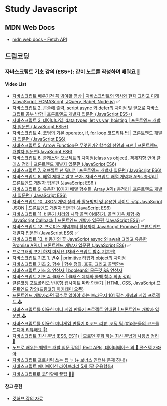 # Study Javascript

## MDN Web Docs
- [mdn web docs - Fetch API](https://developer.mozilla.org/en-US/docs/Web/API/Fetch_API)

## 드림코딩
### 자바스크립트 기초 강의 (ES5+): 같이 노트를 작성하며 배워요 📒
#### Video List
- [자바스크립트 배우기전 꼭 봐야할 영상 | 자바스크립트의 역사와 현재 그리고 미래 (JavaScript, ECMAScript, JQuery, Babel, Node.js)](https://www.youtube.com/watch?v=wcsVjmHrUQg&list=PLv2d7VI9OotTVOL4QmPfvJWPJvkmv6h-2&index=1) ✅
- [자바스크립트 2. 콘솔에 출력, script async 와 defer의 차이점 및 앞으로 자바스크립트 공부 방향 | 프론트엔드 개발자 입문편 (JavaScript ES5+)](https://www.youtube.com/watch?v=tJieVCgGzhs&list=PLv2d7VI9OotTVOL4QmPfvJWPJvkmv6h-2&index=2)
- [자바스크립트 3. 데이터타입, data types, let vs var, hoisting | 프론트엔드 개발자 입문편 (JavaScript ES5+)](https://www.youtube.com/watch?v=OCCpGh4ujb8&list=PLv2d7VI9OotTVOL4QmPfvJWPJvkmv6h-2&index=3)
- [자바스크립트 4. 코딩의 기본 operator, if, for loop 코드리뷰 팁 | 프론트엔드 개발자 입문편 (JavaScript ES6)](https://www.youtube.com/watch?v=YBjufjBaxHo&list=PLv2d7VI9OotTVOL4QmPfvJWPJvkmv6h-2&index=4)
- [자바스크립트 5. Arrow Function은 무엇인가? 함수의 선언과 표현 | 프론트엔드 개발자 입문편(JavaScript ES6)](https://www.youtube.com/watch?v=e_lU39U-5bQ&list=PLv2d7VI9OotTVOL4QmPfvJWPJvkmv6h-2&index=5)
- [자바스크립트 6. 클래스와 오브젝트의 차이점(class vs object), 객체지향 언어 클래스 정리 | 프론트엔드 개발자 입문편 (JavaScript ES6)](https://www.youtube.com/watch?v=_DLhUBWsRtw&list=PLv2d7VI9OotTVOL4QmPfvJWPJvkmv6h-2&index=6)
- [자바스크립트 7. 오브젝트 넌 뭐니? | 프론트엔드 개발자 입문편 (JavaScript ES6)](https://www.youtube.com/watch?v=1Lbr29tzAA8&list=PLv2d7VI9OotTVOL4QmPfvJWPJvkmv6h-2&index=7)
- [자바스크립트 8. 배열 제대로 알고 쓰자. 자바스크립트 배열 개념과 APIs 총정리 | 프론트엔드 개발자 입문편 (JavaScript ES6 )](https://www.youtube.com/watch?v=yOdAVDuHUKQ&list=PLv2d7VI9OotTVOL4QmPfvJWPJvkmv6h-2&index=8)
- [자바스크립트 9. 유용한 10가지 배열 함수들. Array APIs 총정리 | 프론트엔드 개발자 입문편 ( JavaScript ES6)](https://www.youtube.com/watch?v=3CUjtKJ7PJg&list=PLv2d7VI9OotTVOL4QmPfvJWPJvkmv6h-2&index=9)
- [자바스크립트 10. JSON 개념 정리 와 활용방법 및 유용한 사이트 공유 JavaScript JSON | 프론트엔드 개발자 입문편 (JavaScript ES6)](https://www.youtube.com/watch?v=FN_D4Ihs3LE&list=PLv2d7VI9OotTVOL4QmPfvJWPJvkmv6h-2&index=10)
- [자바스크립트 11. 비동기 처리의 시작 콜백 이해하기, 콜백 지옥 체험 😱 JavaScript Callback | 프론트엔드 개발자 입문편 (JavaScript ES6)](https://www.youtube.com/watch?v=s1vpVCrT8f4&list=PLv2d7VI9OotTVOL4QmPfvJWPJvkmv6h-2&index=11) ✅
- [자바스크립트 12. 프로미스 개념부터 활용까지 JavaScript Promise | 프론트엔드 개발자 입문편 (JavaScript ES6)](https://www.youtube.com/watch?v=JB_yU6Oe2eE&list=PLv2d7VI9OotTVOL4QmPfvJWPJvkmv6h-2&index=12) ✅
- [자바스크립트 13. 비동기의 꽃 JavaScript async 와 await 그리고 유용한 Promise APIs | 프론트엔드 개발자 입문편 (JavaScript ES6)](https://www.youtube.com/watch?v=aoQSOZfz3vQ&list=PLv2d7VI9OotTVOL4QmPfvJWPJvkmv6h-2&index=13) ✅
- [프로그래밍 포기 하지 마세요 (자바스크립트 함수 기본편)](https://www.youtube.com/watch?v=PuG2VW18O1E&list=PLv2d7VI9OotTVOL4QmPfvJWPJvkmv6h-2&index=14)
- [자바스크립트 기초 1. 변수 | primitive 타입과 object의 차이점](https://www.youtube.com/watch?v=__Zz17_5FRU&list=PLv2d7VI9OotTVOL4QmPfvJWPJvkmv6h-2&index=15)
- [자바스크립트 기초 2. 함수 | 함수 정의, 호출, 그리고 콜백함수](https://www.youtube.com/watch?v=-cAPq25P-68&list=PLv2d7VI9OotTVOL4QmPfvJWPJvkmv6h-2&index=16)
- [자바스크립트 기초 3. 연산자 | boolean의 모든것 && 연산자](https://www.youtube.com/watch?v=SswrP0JLNGY&list=PLv2d7VI9OotTVOL4QmPfvJWPJvkmv6h-2&index=17)
- [자바스크립트 기초 4. 클래스 | 클래스 예제와 콜백 함수 최종 정리](https://www.youtube.com/watch?v=fU25vI0EOOk&list=PLv2d7VI9OotTVOL4QmPfvJWPJvkmv6h-2&index=18)
- [클론코딩 포트폴리오 반응형 웹사이트 따라 만들기 | HTML, CSS, JavaScript 프론트엔드 강의(드림코딩 아카데미 오픈)](https://www.youtube.com/watch?v=v2Aw9f-MK5s&list=PLv2d7VI9OotTVOL4QmPfvJWPJvkmv6h-2&index=19)
- [프론트엔드 개발자라면 필수로 알아야 하는 브라우저 101 필수 개념과 게임 프로젝트 🕹](https://www.youtube.com/watch?v=x2T2rDM-APM&list=PLv2d7VI9OotTVOL4QmPfvJWPJvkmv6h-2&index=20)
- [자바스크립트를 이용한 미니 게임 만들기 프로젝트 안내편 | 프론트엔드 개발자 입문편 🕹](https://www.youtube.com/watch?v=We2Kv1HMGvc&list=PLv2d7VI9OotTVOL4QmPfvJWPJvkmv6h-2&index=21)
- [자바스크립트를 이용한 미니게임 만들기 & 코드 리뷰, 코딩 팁 (여러분들의 코드를 드디어 리뷰해요 🙌)](https://www.youtube.com/watch?v=6oGctyyeZ6E&list=PLv2d7VI9OotTVOL4QmPfvJWPJvkmv6h-2&index=22)
- [자바스크립트 최신 문법 (ES6, ES11) | 모르면 후회 하는 최신 문법과 사용법 정리 🐶](https://www.youtube.com/watch?v=36HrZHzPeuY&list=PLv2d7VI9OotTVOL4QmPfvJWPJvkmv6h-2&index=23)
- [노드로 배우는 백엔드 개발 입문 강의 | Rest APIs, 데이터베이스 외 🚀 풀스택 가좌아](https://www.youtube.com/watch?v=waePYqd8LiM&list=PLv2d7VI9OotTVOL4QmPfvJWPJvkmv6h-2&index=24)
- [자바스크립트 프로처럼 쓰는 팁 ✨ (+ 보너스 인터뷰 문제 하나!)](https://www.youtube.com/watch?v=BUAhpB3FmS4&list=PLv2d7VI9OotTVOL4QmPfvJWPJvkmv6h-2&index=25)
- [자바스크립트 애니매이션 라이브러리 5개 (짱 유용함👍)](https://www.youtube.com/watch?v=wbDpZwDRgRk&list=PLv2d7VI9OotTVOL4QmPfvJWPJvkmv6h-2&index=26)
- [자바스크립트로 코딩할때 꿀팁 🍯🐝](https://www.youtube.com/watch?v=2AMRTAFSh98&list=PLv2d7VI9OotTVOL4QmPfvJWPJvkmv6h-2&index=27)

#### 참고 문헌
- [깃허브 강의 자료](https://github.com/dream-ellie/learn-javascript)
